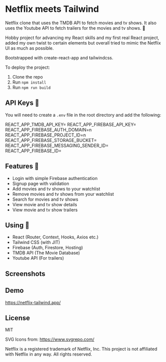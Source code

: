 # Netflix meets Tailwind 

Netflix clone that uses the TMDB API to fetch movies and tv shows. It also uses the Youtube API to fetch trailers for the movies and tv shows. 🚀

Hobby project for advancing my React skills and my first real React project, added my own twist to certain elements but overall tried to mimic the Netflix UI as much as possible.

Bootstrapped with create-react-app and tailwindcss.

To deploy the project:

1. Clone the repo
2. Run `npm install`
3. Run `npm run build`

## API Keys 🔑

You will need to create a `.env` file in the root directory and add the following:

REACT_APP_TMDB_API_KEY=
REACT_APP_FIREBASE_API_KEY=
REACT_APP_FIREBASE_AUTH_DOMAIN=n
REACT_APP_FIREBASE_PROJECT_ID=n
REACT_APP_FIREBASE_STORAGE_BUCKET=
REACT_APP_FIREBASE_MESSAGING_SENDER_ID=
REACT_APP_FIREBASE_ID=

## Features 🚀

- Login with simple Firebase authentication
- Signup page with validation
- Add movies and tv shows to your watchlist
- Remove movies and tv shows from your watchlist
- Search for movies and tv shows
- View movie and tv show details
- View movie and tv show trailers

## Using 🧰

- React (Router, Context, Hooks, Axios etc.)
- Tailwind CSS (with JIT)
- Firebase (Auth, Firestore, Hosting)
- TMDB API (The Movie Database)
- Youtube API (For trailers)

## Screenshots

## Demo

https://netflix-tailwind.app/

## License

MIT

SVG Icons from: https://www.svgrepo.com/

Netflix is a registered trademark of Netflix, Inc. This project is not affiliated with Netflix in any way. All rights reserved.
